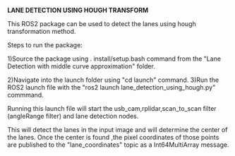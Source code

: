 **LANE DETECTION USING HOUGH TRANSFORM**

This ROS2 package can be used to detect the lanes using hough transformation method.

Steps to run the package:

1)Source the package using . install/setup.bash command from the "Lane Detection with middle curve approximation" folder.

2)Navigate into the launch folder using "cd launch" command.
3)Run the ROS2 launch file with the "ros2 launch lane_detection_using_hough.py" commmand.

Running this launch file will start the usb_cam,rplidar,scan_to_scan filter (angleRange filter) and lane detection nodes.


This will detect the lanes in the input image and will determine the center of the lanes. Once the center is found ,the pixel coordinates of those points are
published to the "lane_coordinates" topic as a Int64MultiArray message.
